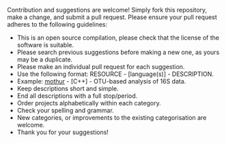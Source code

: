 Contribution and suggestions are welcome! Simply fork this repository, make a change, and submit a pull request. 
Please ensure your pull request adheres to the following guidelines:

- This is an open source compilation, please check that the license of the software is suitable.<br />
- Please search previous suggestions before making a new one, as yours may be a duplicate.<br />
- Please make an individual pull request for each suggestion.<br />
- Use the following format: RESOURCE - [language(s)] - DESCRIPTION.<br />
- Example: [mothur](https://www.mothur.org/) - [C++] - OTU-based analysis of 16S data.
- Keep descriptions short and simple.<br />
- End all descriptions with a full stop/period.<br />
- Order projects alphabetically within each category.<br />
- Check your spelling and grammar.<br />
- New categories, or improvements to the existing categorisation are welcome.<br />
- Thank you for your suggestions!
